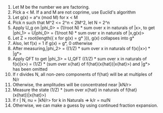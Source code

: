 1. Let M be the number we are factoring.
2. Pick a < M. If a and M are not coprime, use Euclid's algorithm
3. Let g(x) = a^x (mod M) for x < M
4. Pick n such that M^2 <= 2^n < 2M^2, let N = 2^n
5. Apply U_g on |phi_0> = (1/root N) * sum over x in naturals of |x>, to get |phi_1> = U|phi_0> = (1/root N) * sum over x in naturals of |x,g(x)>
6. Let Z = root(length({ x for g(x) = g* })), g(x) collapses into g*
7. Also, let f(x) = 1 if g(x) = g*, 0 otherwise
8. After measuring,|phi_2> = ((1/Z) * sum over x in naturals of f(x)|x>) * |g*>
9. Apply QFT to get |phi_3> = U_QFT ((1/Z) * sum over x in naturals of f(x)|x>) = (1/Z) * (sum over x{hat} of f{hat}(x{hat})|x{hat}>) and |g*> has been omitted
10. If r divides N, all non-zero components of f{hat} will be at multiples of N/r
11. Otherwise, the amplitudes will be concentrated near |kN/r>
12. Measure the state (1/Z) * (sum over x{hat} in naturals of f{hat}(x{hat})|x{hat}>)
12. If r | N, nu = |kN/r> for k in Naturals => k/r = nu/N
13. Otherwise, we can make a guess by using continued fraction expansion.